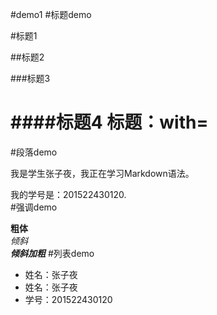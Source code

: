 #demo1
#标题demo

#标题1

##标题2

###标题3

####标题4
标题：with=
===

#段落demo

我是学生张子夜，我正在学习Markdown语法。

我的学号是：201522430120.  
#强调demo

**粗体**  
 *倾斜*  
    ***倾斜加粗***
#列表demo
* 姓名：张子夜
 * 姓名：张子夜
* 学号：201522430120
